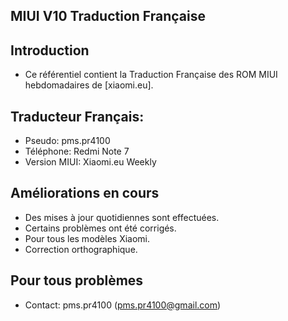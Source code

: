 ## MIUI V10 Traduction Française

## Introduction

* Ce référentiel contient la Traduction Française des ROM MIUI hebdomadaires de [xiaomi.eu].

## Traducteur Français:
* Pseudo: pms.pr4100
* Téléphone: Redmi Note 7
* Version MIUI: Xiaomi.eu Weekly

## Améliorations en cours

* Des mises à jour quotidiennes sont effectuées.
* Certains problèmes ont été corrigés.
* Pour tous les modèles Xiaomi.
* Correction orthographique.

## Pour tous problèmes
* Contact: pms.pr4100 (pms.pr4100@gmail.com)